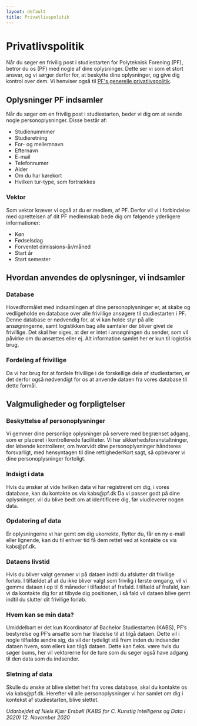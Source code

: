 ```yaml
---
layout: default
title: Privatlivspolitik
---
```


<h1>Privatlivspolitik</h1>

<p>
    Når du søger en frivilig post i studiestarten for Polyteknisk Forening (PF), betror du os (PF) med nogle af dine oplysninger. 
    Dette ser vi som et stort ansvar, og vi sørger derfor for, at beskytte dine oplysninger, og give dig kontrol over dem.
    Vi henviser også til <a href="https://www.pf.dk/om-pf/privatlivspolitik">PF's generelle privatlivspolitik</a>.
</p>

<h2>Oplysninger PF indsamler</h2>
<p>
Når du søger om en frivilig post i studiestarten, beder vi dig om at sende nogle personoplysninger. Disse består af:
</p>

<ul>
    <li>Studienummmer</li>
    <li>Studieretning</li>
    <li>For- og mellemnavn</li>
    <li>Efternavn</li>
    <li>E-mail</li>
    <li>Telefonnumer</li>
    <li>Alder</li>
    <li>Om du har kørekort</li>
    <li>Hvilken tur-type, som fortrækkes</li>
</ul>

<h3>Vektor</h3>
<p>
Som vektor kræver vi også at du er medlem, af PF. Derfor vil vi i forbindelse med oprettelsen af dit PF medlemskab bede dig om følgende yderligere informationer:
</p>

<ul>
    <li>Køn</li>
    <li>Fødselsdag</li>
    <li>Forventet dimissions-år/måned</li>
    <li>Start år</li>
    <li>Start semester</li>
</ul>

<h2>Hvordan anvendes de oplysninger, vi indsamler</h2>
<h3>Database</h3>
<p>
Hovedformålet med indsamlingen af dine personoplysninger er, at skabe og vedligeholde en database over alle frivillige ansøgere til studiestarten i PF. Denne database er nødvendig for, at vi kan holde styr på alle ansøgningerne, samt logistikken bag alle samtaler der bliver givet de frivillige. Det skal her siges, at der er intet i ansøgningen du sender, som vil påvirke om du ansættes eller ej. Alt information samlet her er kun til logistisk brug.
</p>

<h3>Fordeling af frivillige</h3>
<p>
Da vi har brug for at fordele frivillige i de forskellige dele af studiestarten, er det derfor også nødvendigt for os at anvende dataen fra vores database til dette formål.
</p>

<h2>Valgmuligheder og forpligtelser</h2>
<h3>Beskyttelse af personoplysninger</h3>
<p>
Vi gemmer dine personlige oplysninger på servere med begrænset adgang, som er placeret i kontrollerede faciliteter. Vi har sikkerhedsforanstaltninger, der løbende kontrollerer, om hvorvidt dine personoplysninger håndteres forsvarligt, med hensyntagen til dine rettighederKort sagt, så opbevarer vi dine personoplysninger fortoligt.
</p>

<h3>Indsigt i data</h3>
<p>
Hvis du ønsker at vide hvilken data vi har registreret om dig, i vores database, kan du kontakte os via kabs@pf.dk Da vi passer godt på dine oplysninger, vil du blive bedt om at identificere dig, før viudleverer nogen data.
</p>

<h3>Opdatering af data</h3>
<p>
Er oplysningerne vi har gemt om dig ukorrekte, flytter du, får en ny e-mail eller lignende, kan du til enhver tid få dem rettet ved at kontakte os via kabs@pf.dk.
</p>

<h3>Dataens livstid</h3>
<p>
Hvis du bliver valgt gemmer vi på dataen indtil du afslutter dit frivilige forløb. I tilfældet af at du ikke bliver valgt som frivilig i første omgang, vil vi gemme dataen i op til 6 måneder i tilfældet af frafald. I tilfæld af frafald, kan vi da kontakte dig for at tilbyde dig positionen, i så fald vil dataen blive gemt indtil du slutter dit frivilige forløb.
</p>

<h3>Hvem kan se min data?</h3>
<p>
Umiddelbart er det kun Koordinator af Bachelor Studiestarten (KABS), PF’s bestyrelse og PF’s ansatte som har tiladelse til at tilgå dataen. Dette vil i nogle tilfælde ændre sig, da vil der tydeligt stå frem inden du indsender dataen hvem, som ellers kan tilgå dataen. Dette kan f.eks. være hvis du søger bums, her vil vektorerne for de ture som du søger også have adgang til den data som du indsender.
</p>

<h3>Sletning af data</h3>
<p>
Skulle du ønske at blive slettet helt fra vores database, skal du kontakte os via kabs@pf.dk. Herefter vil alle personoplysninger vi har samlet om dig i kontekst af studiestarten, blive slettet.
</p>

<p><i>Udarbejdet af Niels Kjær Ersbøll (KABS for C. Kunstig Intelligens og Data i 2020) 12. November 2020</i></p>